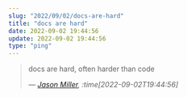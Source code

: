 ```yaml
---
slug: "2022/09/02/docs-are-hard"
title: "docs are hard"
date: 2022-09-02 19:44:56
update: 2022-09-02 19:44:56
type: "ping"
---
```


> docs are hard, often harder than code
>
> <cite>&mdash; [Jason Miller](https://twitter.com/_developit/status/1565787881255337986), :time[2022-09-02T19:44:56]</cite>
